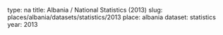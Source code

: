 type: na
title: Albania / National Statistics (2013)
slug: places/albania/datasets/statistics/2013
place: albania
dataset: statistics
year: 2013
